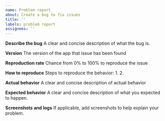 ```yaml
---
name: Problem report
about: Create a bug to fix issues
title: ''
labels: problem report
assignees: ''
---
```


**Describe the bug**
A clear and concise description of what the bug is.

**Version**
The version of the app that issue has been found

**Reproduction rate**
Chance from 0% to 100% to reproduce the issue

**How to reproduce**
Steps to reproduce the behavior:
    1.
    2.

**Actual behavior**
A clear and concise description of actual behavior

**Expected behavior**
A clear and concise description of what you expected to happen.

**Screenshots and logs**
If applicable, add screenshots to help explain your problem.